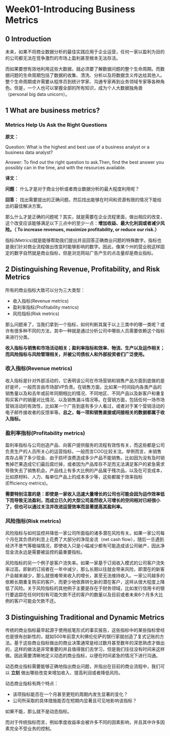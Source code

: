 # Week01-Introducing Business Metrics
## 0 Introduction
未来，如果不将商业数据分析的最佳实践应用于企业运营，任何一家以盈利为目的的公司都无法在竞争激烈的市场上盈利甚至根本无法存活。

而如果要想有效地利用这些大数据，就必须要了解数据问题的整个生命周期。而数据问题的生命周期包括了数据的收集、清洗、分析以及将数据含义传达给其他人。整个生命周期或许需要从程序员到统计学家、沟通专家再到业务领域专家等各种角色。但是，一个人也可以掌握全部的所有知识，成为个人大数据独角兽（personal big data unicorn）。

## 1 What are business metrics?

### Metrics Help Us Ask the Right Questions
**原文：**

Question: What is the highest and best use of a business analyst or a business data analyst?

Answer: To find out the right question to ask.Then, find the best answer you possibly can in the time, and with the resources available.

**译文：**

**问题：** 什么才是对于商业分析或者商业数据分析的最大程度利用呢？

**回答：** 找出需要提出的正确问题。然后找出能够在时间和资源有限的情况下能给出的最佳解决方案。

那么什么才是正确的问题呢？其实，就是需要在企业流程里面，做出相应的改变，这个改变应该能够满足以下三点中的至少一点：**增加收益、最大化利润或者减少风险。（
To increase revenues, maximize profitability, or reduce our risk.）**

指标(Metrics)就是能够帮助我们提出并且回答正确商业问题的特殊数字。指标也是我们针对商业流程做出改变时能够影响的数字。因此，像某个州的营业税这样固定的数字自然就是商业指标，但是浏览网站广告产生的点击量却是商业指标。

## 2 Distinguishing Revenue, Profitability, and Risk Metrics
所有的商业指标大致可以分为三大类型：
* 收入指标(Revenue metrics)
* 盈利率指标(Profitability metrics)
* 风险指标(Risk metrics)

那么问题来了，当我们拿到一个指标，如何判断其属于以上三类中的哪一类呢？或许有很多种不同的方法，其中一种就是通过分析公司中哪些人员需要依赖这个指标来进行分类。

**收入指标与销售和市场活动相关；盈利率指标和效率、物流、生产以及运作相关；而风险指标与风险管理相关，并被公司债权人和外部投资者们广泛使用。**

### 收入指标(Revenue metrics)
收入指标是针对外部活动的，它表明该公司在市场营销和销售产品方面到底做的是好是坏，一般而言由市场部VP负责。在销售方面，比如某一时间段内各类产品的销售量以及和去年或前年同期相比的情况、不同地区、不同产品以及新客户和重复购买客户的销量对比情况、以及销售漏斗情况等。在营销方面，包括任何一场市场营销活动的有效性，比如某一个广告到底有多少人看过，或者对于某个营销活动的电子邮件接收者的反馈率等。**总之，每一项和销售直接或间接相关的数据都属于收入指标。**

### 盈利率指标(Profitability metrics)
盈利率指标与公司创造产品、向客户提供服务的流程有效性有关，而这些都是公司负责生产的人员所关心的运营指标，一般而言COO比较关注。举例而言，未销售库存占用了多少现金、由于损坏浪费造成多少产品不能销售。比如因为没有及时销售掉芒果造成它们最后腐烂掉，或者因为产品库存不足而无法满足客户的紧急需求导致失去了销售机会。产品线上有多大比例的产品属于残次品，以及在可变成本，比如原材料、人力、每单位产品上的成本多少等，这些都属于效率指标(Efficiency metrics)。

**需要特别注意的是：即使是一家收入迅速大量增长的公司也可能会因为运作效率低下而导致无法盈利，而成立已久的大型公司虽然收入可增长的空间相对已经很小了，但也可以通过关注并改进运营效率而显著提高其盈利率。**

### 风险指标(Risk metrics)
风险指标与如何监控并降低一家公司所面临的诸多潜在风险有关。如果一家公司每个月在其负债的利息上花费了大部分的净现金流（net cash flow），随后一旦遇到经济不景气等极端情况，即使收入只是小幅减少都有可能造成该公司破产，因此净现金流永远是需要被监控的最重要指标。

风险指标的另一个例子是客户流失率。如果一家基于订阅收入模式的公司客户流失率过高，即新的订阅者在一年中减少，那么长期以往就会带来风险，即潜在的新客户会越来越少，那么就很难带来收入的增长，甚至无法维持收入。一家公司越多的依赖长期重复购买的客户，而更少地依靠转化新的潜在客户，这样从很大程度上降低了风险。关于风险指标的其他例子主要是存在于财务领域，比如发行信用卡的银行要追踪在任何时刻有可能欠款不还的客户的数量以及目前或者未来6个月多大比例的客户可能会欠款不还。

## 3 Distinguishing Traditional and Dynamic Metrics
传统的商业指标最早起源于使用纸笔形式的事实报告，这些指标中的某些指标曾经也是很有创新性的，就如500年前意大利佛伦伦萨的银行家就创造了复式记账的方法。基于这些商业指标做出的商业决策通常是经过数月甚至数年的深思熟虑才做出的，这样的做法是非常重要的并且值得我们去学习，但是我们往往没有时间来这样做。因此需要清晰地定义动态的商业指标，以便在时间紧急的情况下进行沟通。

动态商业指标需要能够正确地指出商业问题，并指出在目前的商业流程中，我们可以 **立刻** 做出哪些改变来增加收入、提高利润或者降低风险。

动态商业指标有两个特点：
* 该项指标能否在一个月甚至更短的周期内发生显著的变化？
* 公司所采取的具体措施能否在短期内显著且可见地影响该指标？

如果不能，那么就不是动态指标。

而对于传统指标而言，例如季度收益率会被许多不同的因素影响，并且其中许多因素完全不受业务的控制。
